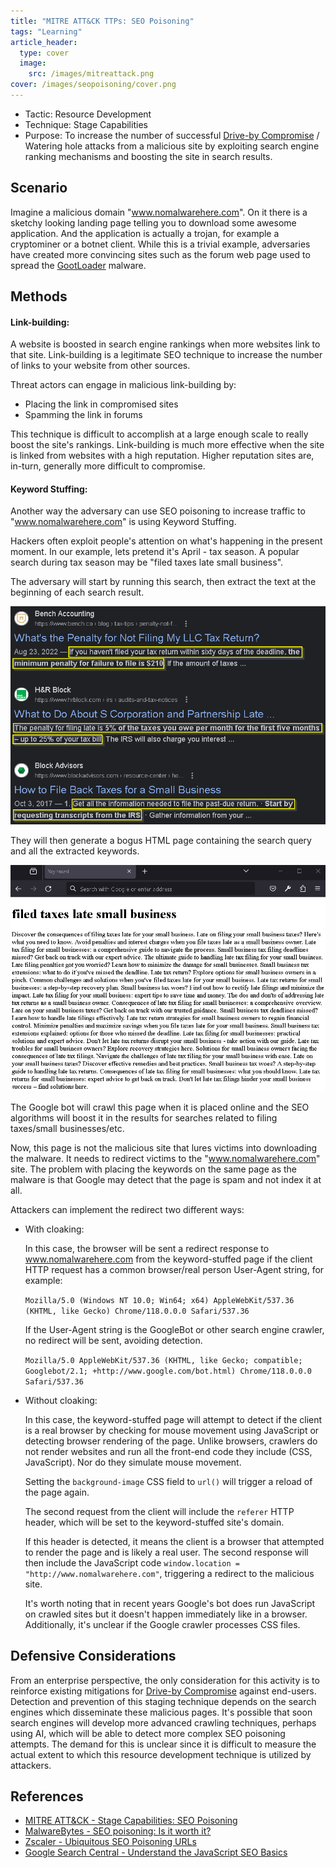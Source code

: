 ```yaml
---
title: "MITRE ATT&CK TTPs: SEO Poisoning"
tags: "Learning"
article_header:
  type: cover
  image:
    src: /images/mitreattack.png
cover: /images/seopoisoning/cover.png
---
```


* Tactic: Resource Development
* Technique: Stage Capabilities
* Purpose: To increase the number of successful [Drive-by Compromise](https://attack.mitre.org/techniques/T1189) / Watering hole attacks from a malicious site by exploiting search engine ranking mechanisms and boosting the site in search results.

## Scenario

Imagine a malicious domain "www.nomalwarehere.com". On it there is a sketchy looking landing page telling you to download some awesome application. And the application is actually a trojan, for example a cryptominer or a botnet client. While this is a trivial example, adversaries have created more convincing sites such as the forum web page used to spread the [GootLoader](https://thedfirreport.com/2022/05/09/seo-poisoning-a-gootloader-story/) malware.

## Methods

#### Link-building:

A website is boosted in search engine rankings when more websites link to that site. Link-building is a legitimate SEO technique to increase the number of links to your website from other sources.

Threat actors can engage in malicious link-building by:
- Placing the link in compromised sites
- Spamming the link in forums

This technique is difficult to accomplish at a large enough scale to really boost the site's rankings. Link-building is much more effective when the site is linked from websites with a high reputation. Higher reputation sites are, in-turn, generally more difficult to compromise.

#### Keyword Stuffing:

Another way the adversary can use SEO poisoning to increase traffic to "www.nomalwarehere.com" is using Keyword Stuffing.

Hackers often exploit people's attention on what's happening in the present moment. In our example, lets pretend it's April - tax season. A popular search during tax season may be "filed taxes late small business".

The adversary will start by running this search, then extract the text at the beginning of each search result.

![taxessearch](/images/seopoisoning/taxessearch.png)

They will then generate a bogus HTML page containing the search query and all the extracted keywords.

![bogustaxespage](/images/seopoisoning/bogustaxespage.png)

The Google bot will crawl this page when it is placed online and the SEO algorithms will boost it in the results for searches related to filing taxes/small businesses/etc.

Now, this page is not the malicious site that lures victims into downloading the malware. It needs to redirect victims to the "www.nomalwarehere.com" site. The problem with placing the keywords on the same page as the malware is that Google may detect that the page is spam and not index it at all. 

Attackers can implement the redirect two different ways:
- With cloaking:
    
    In this case, the browser will be sent a redirect response to www.nomalwarehere.com from the keyword-stuffed page if the client HTTP request has a common browser/real person User-Agent string, for example:

    `Mozilla/5.0 (Windows NT 10.0; Win64; x64) AppleWebKit/537.36 (KHTML, like Gecko) Chrome/118.0.0.0 Safari/537.36`

    If the User-Agent string is the GoogleBot or other search engine crawler, no redirect will be sent, avoiding detection.

    `Mozilla/5.0 AppleWebKit/537.36 (KHTML, like Gecko; compatible; Googlebot/2.1; +http://www.google.com/bot.html) Chrome/118.0.0.0 Safari/537.36` 
- Without cloaking:
    
    In this case, the keyword-stuffed page will attempt to detect if the client is a real browser by checking for mouse movement using JavaScript or detecting browser rendering of the page. Unlike browsers, crawlers do not render websites and run all the front-end code they include (CSS, JavaScript). Nor do they simulate mouse movement. 

    Setting the `background-image` CSS field to `url()` will trigger a reload of the page again.

    The second request from the client will include the `referer` HTTP header, which will be set to the keyword-stuffed site's domain.

    If this header is detected, it means the client is a browser that attempted to render the page and is likely a real user. The second response will then include the JavaScript code `window.location = "http://www.nomalwarehere.com"`, triggering a redirect to the malicious site.
    
    It's worth noting that in recent years Google's bot does run JavaScript on crawled sites but it doesn't happen immediately like in a browser. Additionally, it's unclear if the Google crawler processes CSS files.
    
## Defensive Considerations

From an enterprise perspective, the only consideration for this activity is to reinforce existing mitigations for [Drive-by Compromise](https://attack.mitre.org/techniques/T1189/) against end-users. Detection and prevention of this staging technique depends on the search engines which disseminate these malicious pages. It's possible that soon search engines will develop more advanced crawling techniques, perhaps using AI, which will be able to detect more complex SEO poisoning attempts. The demand for this is unclear since it is difficult to measure the actual extent to which this resource development technique is utilized by attackers.

## References

- [MITRE ATT&CK - Stage Capabilities: SEO Poisoning](https://attack.mitre.org/techniques/T1608/006/)
- [MalwareBytes - SEO poisoning: Is it worth it?](https://www.malwarebytes.com/blog/news/2018/05/seo-poisoning-is-it-worth-it)
- [Zscaler - Ubiquitous SEO Poisoning URLs](https://www.zscaler.com/blogs/security-research/ubiquitous-seo-poisoning-urls-0)
- [Google Search Central - Understand the JavaScript SEO Basics](https://developers.google.com/search/docs/crawling-indexing/javascript/javascript-seo-basics)